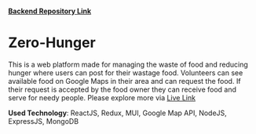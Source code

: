 #### [Backend Repository Link](https://github.com/Arifur-Rahaman/zero-hunger-server)

# Zero-Hunger  
This is a web platform made for managing the waste of food and reducing hunger where users can post for their wastage food. Volunteers can see available food on Google Maps in their area and can request the food. If their request is accepted by the food owner they can receive food and serve for needy people. Please explore more via [Live Link](https://ars-mart.onrender.com/)

**Used Technology**: ReactJS, Redux, MUI, Google Map API, NodeJS, ExpressJS, MongoDB
